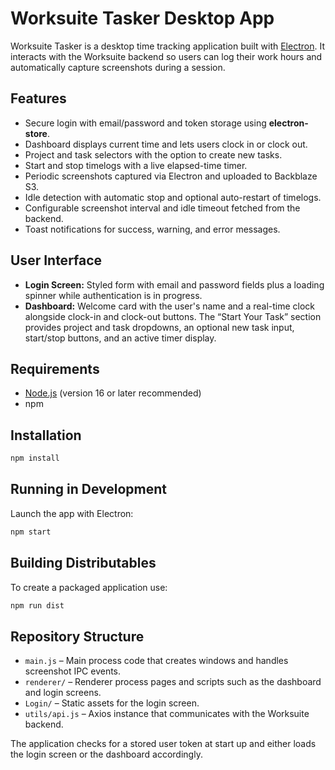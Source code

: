 # Worksuite Tasker Desktop App

Worksuite Tasker is a desktop time tracking application built with [Electron](https://www.electronjs.org/). It interacts with the Worksuite backend so users can log their work hours and automatically capture screenshots during a session.

## Features

- Secure login with email/password and token storage using **electron-store**.
- Dashboard displays current time and lets users clock in or clock out.
- Project and task selectors with the option to create new tasks.
- Start and stop timelogs with a live elapsed-time timer.
- Periodic screenshots captured via Electron and uploaded to Backblaze S3.
- Idle detection with automatic stop and optional auto-restart of timelogs.
- Configurable screenshot interval and idle timeout fetched from the backend.
- Toast notifications for success, warning, and error messages.

## User Interface

- **Login Screen:** Styled form with email and password fields plus a loading spinner while authentication is in progress.
- **Dashboard:** Welcome card with the user's name and a real-time clock alongside clock-in and clock-out buttons. The “Start Your Task” section provides project and task dropdowns, an optional new task input, start/stop buttons, and an active timer display.

## Requirements

- [Node.js](https://nodejs.org/) (version 16 or later recommended)
- npm

## Installation

```bash
npm install
```

## Running in Development

Launch the app with Electron:

```bash
npm start
```

## Building Distributables

To create a packaged application use:

```bash
npm run dist
```

## Repository Structure

- `main.js` – Main process code that creates windows and handles screenshot IPC events.
- `renderer/` – Renderer process pages and scripts such as the dashboard and login screens.
- `Login/` – Static assets for the login screen.
- `utils/api.js` – Axios instance that communicates with the Worksuite backend.

The application checks for a stored user token at start up and either loads the login screen or the dashboard accordingly.
